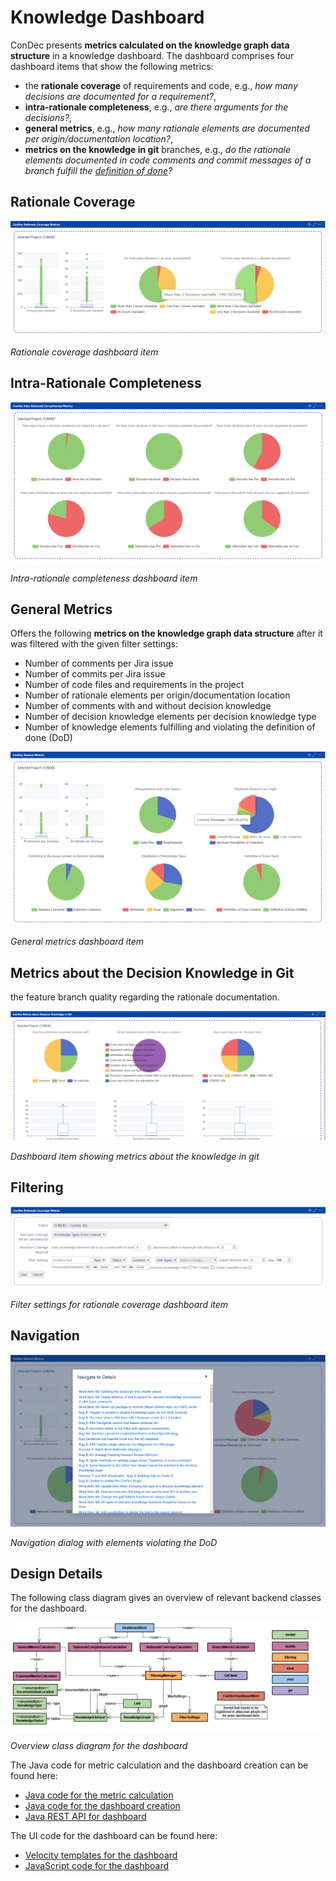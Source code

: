 # Knowledge Dashboard

ConDec presents **metrics calculated on the knowledge graph data structure** in a knowledge dashboard.
The dashboard comprises four dashboard items that show the following metrics:
- the **rationale coverage** of requirements and code, e.g., *how many decisions are documented for a requirement?*, 
- **intra-rationale completeness**, e.g., *are there arguments for the decisions?*, 
- **general metrics**, e.g., *how many rationale elements are documented per origin/documentation location?*, 
- **metrics on the knowledge in git** branches, e.g., 
*do the rationale elements documented in code comments and commit messages of a branch fulfill the [definition of done](quality-checking.md)?*

## Rationale Coverage

![Rationale coverage dashboard item](../screenshots/dashboard_rationale_coverage.png)

*Rationale coverage dashboard item*

## Intra-Rationale Completeness

![Rationale coverage dashboard item](../screenshots/dashboard_intra_rationale_completeness.png)

*Intra-rationale completeness dashboard item*

## General Metrics

Offers the following **metrics on the knowledge graph data structure** after it was filtered with the given filter settings: 
- Number of comments per Jira issue
- Number of commits per Jira issue
- Number of code files and requirements in the project
- Number of rationale elements per origin/documentation location
- Number of comments with and without decision knowledge
- Number of decision knowledge elements per decision knowledge type
- Number of knowledge elements fulfilling and violating the definition of done (DoD)

![General metrics dashboard item](../screenshots/dashboard_general_metrics.png)

*General metrics dashboard item*

## Metrics about the Decision Knowledge in Git
the feature branch quality regarding the rationale documentation.

![Dashboard item showing metrics about the knowledge in git](../screenshots/dashboard_git.png)

*Dashboard item showing metrics about the knowledge in git*

## Filtering

![Filter settings for rationale coverage dashboard item](../screenshots/dashboard_filter_settings.png)

*Filter settings for rationale coverage dashboard item*

## Navigation

![Navigation dialog with elements violating the DoD](../screenshots/dashboard_navigation.png)

*Navigation dialog with elements violating the DoD*

## Design Details
The following class diagram gives an overview of relevant backend classes for the dashboard.

![Overview class diagram](../diagrams/class_diagram_dashboard.png)

*Overview class diagram for the dashboard*

The Java code for metric calculation and the dashboard creation can be found here:

- [Java code for the metric calculation](../../src/main/java/de/uhd/ifi/se/decision/management/jira/metric)
- [Java code for the dashboard creation](../../src/main/java/de/uhd/ifi/se/decision/management/jira/view/dashboard)
- [Java REST API for dashboard](../../src/main/java/de/uhd/ifi/se/decision/management/jira/rest/DashboardRest.java)

The UI code for the dashboard can be found here:

- [Velocity templates for the dashboard](../../src/main/resources/templates/dashboard)
- [JavaScript code for the dashboard](../../src/main/resources/js/dashboard)